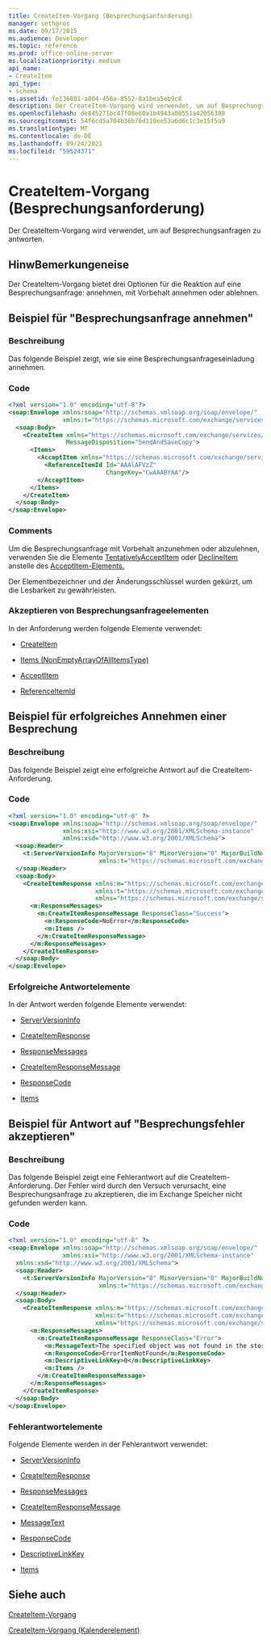 ```yaml
---
title: CreateItem-Vorgang (Besprechungsanforderung)
manager: sethgros
ms.date: 09/17/2015
ms.audience: Developer
ms.topic: reference
ms.prod: office-online-server
ms.localizationpriority: medium
api_name:
- CreateItem
api_type:
- schema
ms.assetid: fe136881-a804-456a-8552-8a1bea5eb9c8
description: Der CreateItem-Vorgang wird verwendet, um auf Besprechungsanfragen zu antworten.
ms.openlocfilehash: de845271bc47f08e60a1b4943a00551a42056388
ms.sourcegitcommit: 54f6cd5a704b36b76d110ee53a6d6c1c3e15f5a9
ms.translationtype: MT
ms.contentlocale: de-DE
ms.lasthandoff: 09/24/2021
ms.locfileid: "59524371"
---
```

# <a name="createitem-operation-meeting-request"></a>CreateItem-Vorgang (Besprechungsanforderung)

Der CreateItem-Vorgang wird verwendet, um auf Besprechungsanfragen zu antworten.
  
## <a name="remarks"></a>HinwBemerkungeneise

Der CreateItem-Vorgang bietet drei Optionen für die Reaktion auf eine Besprechungsanfrage: annehmen, mit Vorbehalt annehmen oder ablehnen. 
  
## <a name="accept-meeting-request-example"></a>Beispiel für "Besprechungsanfrage annehmen"

### <a name="description"></a>Beschreibung

Das folgende Beispiel zeigt, wie sie eine Besprechungsanfrageseinladung annehmen.
  
### <a name="code"></a>Code

```XML
<?xml version="1.0" encoding="utf-8"?>
<soap:Envelope xmlns:soap="http://schemas.xmlsoap.org/soap/envelope/"
               xmlns:t="https://schemas.microsoft.com/exchange/services/2006/types">
  <soap:Body>
    <CreateItem xmlns="https://schemas.microsoft.com/exchange/services/2006/messages"
                MessageDisposition="SendAndSaveCopy">
      <Items>
        <AcceptItem xmlns="https://schemas.microsoft.com/exchange/services/2006/types">
          <ReferenceItemId Id="AAAlAFVzZ"
                           ChangeKey="CwAAABYAA"/>
        </AcceptItem>
      </Items>
    </CreateItem>
  </soap:Body>
</soap:Envelope>
```

### <a name="comments"></a>Comments

Um die Besprechungsanfrage mit Vorbehalt anzunehmen oder abzulehnen, verwenden Sie die Elemente [TentativelyAcceptItem](tentativelyacceptitem.md) oder [DeclineItem](declineitem.md) anstelle des [AcceptItem-Elements.](acceptitem.md) 
  
Der Elementbezeichner und der Änderungsschlüssel wurden gekürzt, um die Lesbarkeit zu gewährleisten.
  
### <a name="accepting-meeting-request-elements"></a>Akzeptieren von Besprechungsanfrageelementen

In der Anforderung werden folgende Elemente verwendet:
  
- [CreateItem](createitem.md)
    
- [Items (NonEmptyArrayOfAllItemsType)](items-nonemptyarrayofallitemstype.md)
    
- [AcceptItem](acceptitem.md)
    
- [ReferenceItemId](referenceitemid.md)
    
## <a name="successful-accept-meeting-response-example"></a>Beispiel für erfolgreiches Annehmen einer Besprechung

### <a name="description"></a>Beschreibung

Das folgende Beispiel zeigt eine erfolgreiche Antwort auf die CreateItem-Anforderung.
  
### <a name="code"></a>Code

```XML
<?xml version="1.0" encoding="utf-8" ?>
<soap:Envelope xmlns:soap="http://schemas.xmlsoap.org/soap/envelope/" 
               xmlns:xsi="http://www.w3.org/2001/XMLSchema-instance" 
               xmlns:xsd="http://www.w3.org/2001/XMLSchema">
  <soap:Header>
    <t:ServerVersionInfo MajorVersion="8" MinorVersion="0" MajorBuildNumber="685" MinorBuildNumber="8" 
                         xmlns:t="https://schemas.microsoft.com/exchange/services/2006/types" />
  </soap:Header>
  <soap:Body>
    <CreateItemResponse xmlns:m="https://schemas.microsoft.com/exchange/services/2006/messages" 
                        xmlns:t="https://schemas.microsoft.com/exchange/services/2006/types" 
                        xmlns="https://schemas.microsoft.com/exchange/services/2006/messages">
      <m:ResponseMessages>
        <m:CreateItemResponseMessage ResponseClass="Success">
          <m:ResponseCode>NoError</m:ResponseCode>
          <m:Items />
        </m:CreateItemResponseMessage>
      </m:ResponseMessages>
    </CreateItemResponse>
  </soap:Body>
</soap:Envelope>
```

### <a name="successful-response-elements"></a>Erfolgreiche Antwortelemente

In der Antwort werden folgende Elemente verwendet:
  
- [ServerVersionInfo](serverversioninfo.md)
    
- [CreateItemResponse](createitemresponse.md)
    
- [ResponseMessages](responsemessages.md)
    
- [CreateItemResponseMessage](createitemresponsemessage.md)
    
- [ResponseCode](responsecode.md)
    
- [Items](items.md)
    
## <a name="accept-meeting-error-response-example"></a>Beispiel für Antwort auf "Besprechungsfehler akzeptieren"

### <a name="description"></a>Beschreibung

Das folgende Beispiel zeigt eine Fehlerantwort auf die CreateItem-Anforderung. Der Fehler wird durch den Versuch verursacht, eine Besprechungsanfrage zu akzeptieren, die im Exchange Speicher nicht gefunden werden kann.
  
### <a name="code"></a>Code

```XML
<?xml version="1.0" encoding="utf-8" ?>
<soap:Envelope xmlns:soap="http://schemas.xmlsoap.org/soap/envelope/" 
               xmlns:xsi="http://www.w3.org/2001/XMLSchema-instance" 
  xmlns:xsd="http://www.w3.org/2001/XMLSchema">
  <soap:Header>
    <t:ServerVersionInfo MajorVersion="8" MinorVersion="0" MajorBuildNumber="685" MinorBuildNumber="8" 
                         xmlns:t="https://schemas.microsoft.com/exchange/services/2006/types" />
  </soap:Header>
  <soap:Body>
    <CreateItemResponse xmlns:m="https://schemas.microsoft.com/exchange/services/2006/messages" 
                        xmlns:t="https://schemas.microsoft.com/exchange/services/2006/types" 
                        xmlns="https://schemas.microsoft.com/exchange/services/2006/messages">
      <m:ResponseMessages>
        <m:CreateItemResponseMessage ResponseClass="Error">
          <m:MessageText>The specified object was not found in the store.</m:MessageText>
          <m:ResponseCode>ErrorItemNotFound</m:ResponseCode>
          <m:DescriptiveLinkKey>0</m:DescriptiveLinkKey>
          <m:Items />
        </m:CreateItemResponseMessage>
      </m:ResponseMessages>
    </CreateItemResponse>
  </soap:Body>
</soap:Envelope>
```

### <a name="error-response-elements"></a>Fehlerantwortelemente

Folgende Elemente werden in der Fehlerantwort verwendet:
  
- [ServerVersionInfo](serverversioninfo.md)
    
- [CreateItemResponse](createitemresponse.md)
    
- [ResponseMessages](responsemessages.md)
    
- [CreateItemResponseMessage](createitemresponsemessage.md)
    
- [MessageText](messagetext.md)
    
- [ResponseCode](responsecode.md)
    
- [DescriptiveLinkKey](descriptivelinkkey.md)
    
- [Items](items.md)
    
## <a name="see-also"></a>Siehe auch



[CreateItem-Vorgang](createitem-operation.md)
  
[CreateItem-Vorgang (Kalenderelement)](createitem-operation-calendar-item.md)

